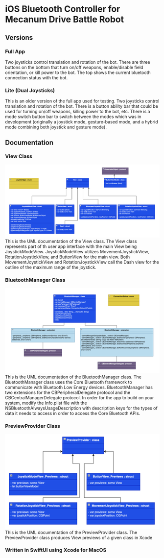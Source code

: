 # iOS Bluetooth Controller for Mecanum Drive Battle Robot
## Versions
### Full App
Two joysticks control translation and rotation of the bot.
There are three buttons on the bottom that turn on/off weapons, enable/disable field orientation, or kill power to the bot.
The top shows the current bluetooth connection status with the bot.

### Lite (Dual Joysticks)
This is an older version of the full app used for testing.
Two joysticks control translation and rotation of the bot.
There is a button ability bar that could be used for turning on/off weapons, killing power to the bot, etc.
There is a mode switch button bar to switch between the modes which was in development
(originally a joystick mode, gesture-based mode, and a hybrid mode combining both joystick and gesture mode).

## Documentation
### View Class
![View-Class](/Documentation/CPBattleBots-ViewClass.png "View Class")
This is the UML documentation of the View class. 
The View class represents part of th user app interface with the main View being JoystickModeView.
JoystickModeView utilizes MovementJoystickView, RotationJoystickView, and ButtonView for the main view.
Both MovementJoystickView and RotationJoystickView call the Dash view for the outline of the maximum range of the joystick.

### BluetoothManager Class
![BluetoothManager-Class](/Documentation/CPBattleBots-BluetoothManagerClass.png "BluetoothManager Class")
This is the UML documentation of the BluetoothManager class. 
The BluetoothManager class uses the Core Bluetooth framework to communicate with Bluetooth Low Energy devices.
BluetoothManager has two extensions for the CBPeripheralDelegate protocol and the CBCentralManagerDelegate protocol.
In order for the app to build on your system, modify the Info.plist file with the NSBluetoothAlwaysUsageDescription with description keys for the types of data it needs to access in order to access the Core Bluetooth APIs.

### PreviewProvider Class
![PreviewProvider-Class](/Documentation/CPBattleBots-PreviewProviderClass.png "PreviewProvider Class")
This is the UML documentation of the PreviewProvider class.
The PreviewProvider class produces View previews of a given class in Xcode

### Written in SwiftUI using Xcode for MacOS
